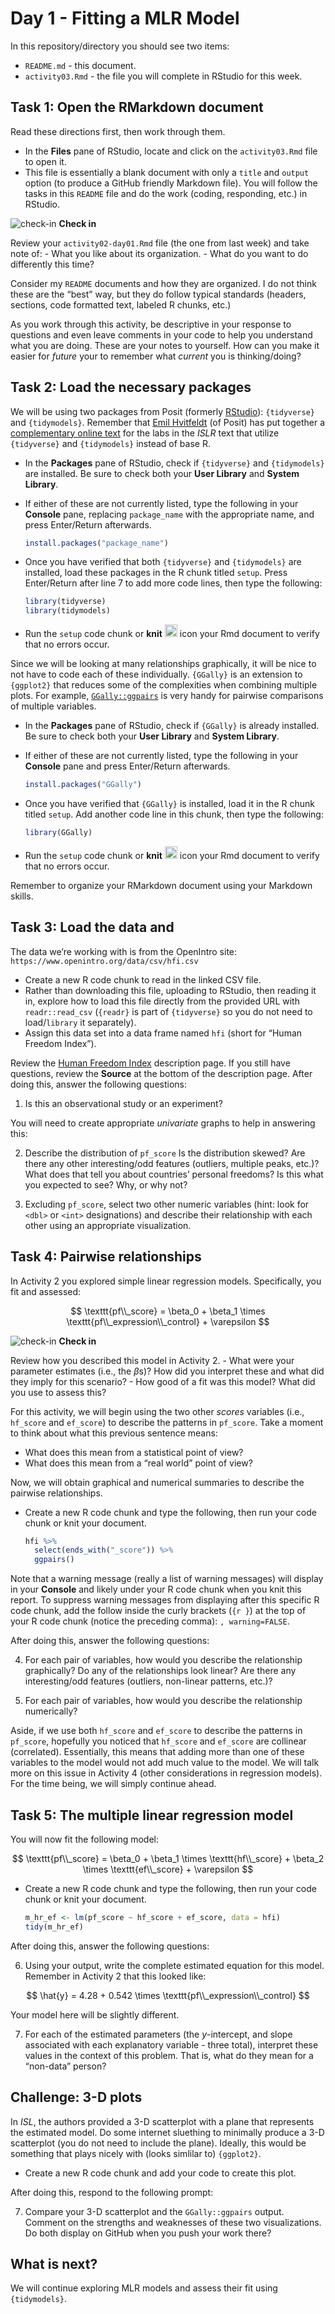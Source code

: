 Day 1 - Fitting a MLR Model
================

In this repository/directory you should see two items:

- `README.md` - this document.
- `activity03.Rmd` - the file you will complete in RStudio for this
  week.

## Task 1: Open the RMarkdown document

Read these directions first, then work through them.

- In the **Files** pane of RStudio, locate and click on the
  `activity03.Rmd` file to open it.
- This file is essentially a blank document with only a `title` and
  `output` option (to produce a GitHub friendly Markdown file). You will
  follow the tasks in this `README` file and do the work (coding,
  responding, etc.) in RStudio.

![check-in](../README-img/noun-magnifying-glass.png) **Check in**

Review your `activity02-day01.Rmd` file (the one from last week) and
take note of: - What you like about its organization. - What do you want
to do differently this time?

Consider my `README` documents and how they are organized. I do not
think these are the “best” way, but they do follow typical standards
(headers, sections, code formatted text, labeled R chunks, etc.)

As you work through this activity, be descriptive in your response to
questions and even leave comments in your code to help you understand
what you are doing. These are your notes to yourself. How can you make
it easier for *future* your to remember what *current* you is
thinking/doing?

## Task 2: Load the necessary packages

We will be using two packages from Posit (formerly
[RStudio](https://posit.co/)): `{tidyverse}` and `{tidymodels}`.
Remember that [Emil Hvitfeldt](https://www.emilhvitfeldt.com/) (of
Posit) has put together a [complementary online
text](https://emilhvitfeldt.github.io/ISLR-tidymodels-labs/index.html)
for the labs in the *ISLR* text that utilize `{tidyverse}` and
`{tidymodels}` instead of base R.

- In the **Packages** pane of RStudio, check if `{tidyverse}` and
  `{tidymodels}` are installed. Be sure to check both your **User
  Library** and **System Library**.

- If either of these are not currently listed, type the following in
  your **Console** pane, replacing `package_name` with the appropriate
  name, and press Enter/Return afterwards.

  ``` r
  install.packages("package_name")
  ```

- Once you have verified that both `{tidyverse}` and `{tidymodels}` are
  installed, load these packages in the R chunk titled `setup`. Press
  Enter/Return after line 7 to add more code lines, then type the
  following:

  ``` r
  library(tidyverse)
  library(tidymodels)
  ```

- Run the `setup` code chunk or **knit**
  <img src="../README-img/knit-icon.png" alt="knit" width = "20"/> icon
  your Rmd document to verify that no errors occur.

Since we will be looking at many relationships graphically, it will be
nice to not have to code each of these individually. `{GGally}` is an
extension to `{ggplot2}` that reduces some of the complexities when
combining multiple plots. For example,
[`GGally::ggpairs`](http://ggobi.github.io/ggally/articles/ggpairs.html)
is very handy for pairwise comparisons of multiple variables.

- In the **Packages** pane of RStudio, check if `{GGally}` is already
  installed. Be sure to check both your **User Library** and **System
  Library**.

- If either of these are not currently listed, type the following in
  your **Console** pane and press Enter/Return afterwards.

  ``` r
  install.packages("GGally")
  ```

- Once you have verified that `{GGally}` is installed, load it in the R
  chunk titled `setup`. Add another code line in this chunk, then type
  the following:

  ``` r
  library(GGally)
  ```

- Run the `setup` code chunk or **knit**
  <img src="../README-img/knit-icon.png" alt="knit" width = "20"/> icon
  your Rmd document to verify that no errors occur.

Remember to organize your RMarkdown document using your Markdown skills.

## Task 3: Load the data and

The data we’re working with is from the OpenIntro site:
`https://www.openintro.org/data/csv/hfi.csv`

- Create a new R code chunk to read in the linked CSV file.
- Rather than downloading this file, uploading to RStudio, then reading
  it in, explore how to load this file directly from the provided URL
  with `readr::read_csv` (`{readr}` is part of `{tidyverse}` so you do
  not need to load/`library` it separately).
- Assign this data set into a data frame named `hfi` (short for “Human
  Freedom Index”).

Review the [Human Freedom
Index](https://www.openintro.org/data/index.php?data=hfi) description
page. If you still have questions, review the **Source** at the bottom
of the description page. After doing this, answer the following
questions:

1.  Is this an observational study or an experiment?

You will need to create appropriate *univariate* graphs to help in
answering this:

2.  Describe the distribution of `pf_score` Is the distribution skewed?
    Are there any other interesting/odd features (outliers, multiple
    peaks, etc.)? What does that tell you about countries’ personal
    freedoms? Is this what you expected to see? Why, or why not?

3.  Excluding `pf_score`, select two other numeric variables (hint: look
    for `<dbl>` or `<int>` designations) and describe their relationship
    with each other using an appropriate visualization.
    

## Task 4: Pairwise relationships

In Activity 2 you explored simple linear regression models.
Specifically, you fit and assessed:

$$
\texttt{pf\\_score} = \beta_0 + \beta_1 \times \texttt{pf\\_expression\\_control} + \varepsilon
$$

![check-in](../README-img/noun-magnifying-glass.png) **Check in**

Review how you described this model in Activity 2. - What were your
parameter estimates (i.e., the $\beta$s)? How did you interpret these
and what did they imply for this scenario? - How good of a fit was this
model? What did you use to assess this?

For this activity, we will begin using the two other *scores* variables
(i.e., `hf_score` and `ef_score`) to describe the patterns in
`pf_score`. Take a moment to think about what this previous sentence
means:

- What does this mean from a statistical point of view?
- What does this mean from a “real world” point of view?

Now, we will obtain graphical and numerical summaries to describe the
pairwise relationships.

- Create a new R code chunk and type the following, then run your code
  chunk or knit your document.

  ``` r
  hfi %>% 
    select(ends_with("_score")) %>% 
    ggpairs()
  ```

Note that a warning message (really a list of warning messages) will
display in your **Console** and likely under your R code chunk when you
knit this report. To suppress warning messages from displaying after
this specific R code chunk, add the follow inside the curly brackets
(`{r }`) at the top of your R code chunk (notice the preceding comma):
`, warning=FALSE`.

After doing this, answer the following questions:

4.  For each pair of variables, how would you describe the relationship
    graphically? Do any of the relationships look linear? Are there any
    interesting/odd features (outliers, non-linear patterns, etc.)?

5.  For each pair of variables, how would you describe the relationship
    numerically?

Aside, if we use both `hf_score` and `ef_score` to describe the patterns
in `pf_score`, hopefully you noticed that `hf_score` and `ef_score` are
collinear (correlated). Essentially, this means that adding more than
one of these variables to the model would not add much value to the
model. We will talk more on this issue in Activity 4 (other
considerations in regression models). For the time being, we will simply
continue ahead.

## Task 5: The multiple linear regression model

You will now fit the following model:

$$
\texttt{pf\\_score} = \beta_0 + \beta_1 \times \texttt{hf\\_score} + \beta_2 \times \texttt{ef\\_score} + \varepsilon
$$

- Create a new R code chunk and type the following, then run your code
  chunk or knit your document.

  ``` r
  m_hr_ef <- lm(pf_score ~ hf_score + ef_score, data = hfi)
  tidy(m_hr_ef)
  ```

After doing this, answer the following questions:

6.  Using your output, write the complete estimated equation for this
    model. Remember in Activity 2 that this looked like:

$$
\hat{y} = 4.28 + 0.542 \times \texttt{pf\\_expression\\_control}
$$

Your model here will be slightly different.

7.  For each of the estimated parameters (the *y*-intercept, and slope
    associated with each explanatory variable - three total), interpret
    these values in the context of this problem. That is, what do they
    mean for a “non-data” person?

## Challenge: 3-D plots

In *ISL*, the authors provided a 3-D scatterplot with a plane that
represents the estimated model. Do some internet sluething to minimally
produce a 3-D scatterplot (you do not need to include the plane).
Ideally, this would be something that plays nicely with (looks simlilar
to) `{ggplot2}`.

- Create a new R code chunk and add your code to create this plot.

After doing this, respond to the following prompt:

7.  Compare your 3-D scatterplot and the `GGally::ggpairs` output.
    Comment on the strengths and weaknesses of these two visualizations.
    Do both display on GitHub when you push your work there?

## What is next?

We will continue exploring MLR models and assess their fit using
`{tidymodels}`.
